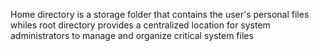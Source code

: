 Home directory is a storage folder that contains the user's personal files whiles root directory provides a centralized location for system administrators to manage and organize critical system files